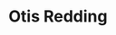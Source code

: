 ---
title: "Otis Redding"
summary: "American soul singer, songwriter, producer and arranger. Married to from 1961 until his death, father of Otis III, Dexter, Demetria and Karla, and cousin of . Influential figure for 60s American popular music and considered a seminal artist of Soul and R&B. Of his compositions, best known are the hits *Respect* and * The Dock Of The Bay*. Inducted to Rock And Roll Hall of Fame in 1989 and Songwriters Hall of Fame in 1994. Born: September 9, 1941 in Dawson, Georgia, USA Died: December 10, 1967 near Madison, Wisconsin, USA in a plane crash"
image: "otis-redding.jpg"
---